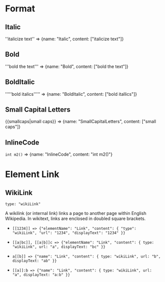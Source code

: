 # Format

## Italic

''italicize text'' => {name: "Italic", content: ["italicize text"]}

## Bold

'''bold the text''' => {name: "Bold", content: ["bold the text"]}

## BoldItalic

'''''bold italics''''' => {name: "BoldItalic", content: ["bold itallics"]}

## Small Capital Letters

{{smallcaps|small caps}} => {name: "SmallCapitalLetters", content: ["small caps"]}

## InlineCode

<code>int m2()</code> => {name: "InlineCode", content: "int m2()"}

# Element Link

## WikiLink

`type: "wikiLink"`

A wikilink (or internal link) links a page to another page within English Wikipedia. In wikitext, links are enclosed in doubled square brackets.

- `[[1234]] => {"elementName": "Link", "content": { "type": "wikiLink", "url": "1234", "displayText": "1234" }}`

- `[[a|bc]], [[a|b]]c => {"elementName": "Link", "content": { type: "wikiLink", url: "a", displayText: "bc" }}`

- `a[[b]] => {"name": "Link", "content": { type: "wikiLink", url: "b", displayText: "ab" }}`

- `[[a]]:b => {"name": "Link", "content": { type: "wikiLink", url: "a", displayText: "a:b" }}`
